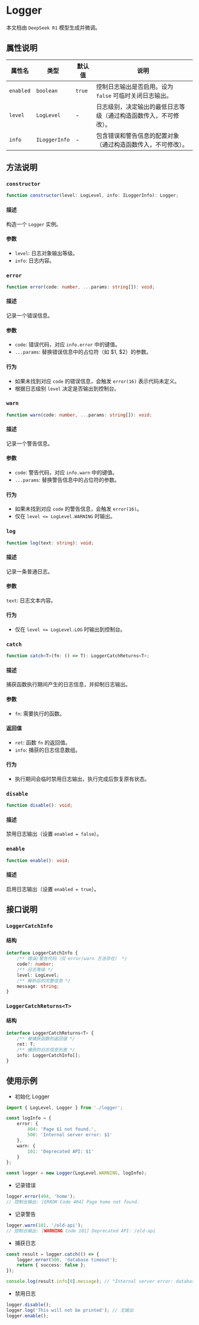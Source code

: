 # Logger

本文档由 `DeepSeek R1` 模型生成并微调。

## 属性说明

| 属性名    | 类型          | 默认值 | 说明                                                             |
| --------- | ------------- | ------ | ---------------------------------------------------------------- |
| `enabled` | `boolean`     | `true` | 控制日志输出是否启用。设为 `false` 可临时关闭日志输出。          |
| `level`   | `LogLevel`    | -      | 日志级别，决定输出的最低日志等级（通过构造函数传入，不可修改）。 |
| `info`    | `ILoggerInfo` | -      | 包含错误和警告信息的配置对象（通过构造函数传入，不可修改）。     |

## 方法说明

### `constructor`

```ts
function constructor(level: LogLevel, info: ILoggerInfo): Logger;
```

#### 描述

构造一个 `Logger` 实例。

#### 参数

-   `level`: 日志对象输出等级。
-   `info`: 日志内容。

### `error`

```ts
function error(code: number, ...params: string[]): void;
```

#### 描述

记录一个错误信息。

#### 参数

-   `code`: 错误代码，对应 `info.error` 中的键值。
-   `...params`: 替换错误信息中的占位符（如 $1, $2）的参数。

#### 行为

-   如果未找到对应 `code` 的错误信息，会触发 `error(16)` 表示代码未定义。
-   根据日志级别 `level` 决定是否输出到控制台。

### `warn`

```ts
function warn(code: number, ...params: string[]): void;
```

#### 描述

记录一个警告信息。

#### 参数

-   `code`: 警告代码，对应 `info.warn` 中的键值。
-   `...params`: 替换警告信息中的占位符的参数。

#### 行为

-   如果未找到对应 `code` 的警告信息，会触发 `error(16)`。
-   仅在 `level <= LogLevel.WARNING` 时输出。

### `log`

```ts
function log(text: string): void;
```

#### 描述

记录一条普通日志。

#### 参数

`text`: 日志文本内容。

#### 行为

-   仅在 `level <= LogLevel.LOG` 时输出到控制台。

### `catch`

```ts
function catch<T>(fn: () => T): LoggerCatchReturns<T>;
```

#### 描述

捕获函数执行期间产生的日志信息，并抑制日志输出。

#### 参数

-   `fn`: 需要执行的函数。

#### 返回值

-   `ret`: 函数 `fn` 的返回值。
-   `info`: 捕获的日志信息数组。

#### 行为

-   执行期间会临时禁用日志输出，执行完成后恢复原有状态。

### `disable`

```ts
function disable(): void;
```

#### 描述

禁用日志输出（设置 `enabled = false`）。

### `enable`

```ts
function enable(): void;
```

#### 描述

启用日志输出（设置 `enabled = true`）。

## 接口说明

### `LoggerCatchInfo`

#### 结构

```ts
interface LoggerCatchInfo {
    /** 错误/警告代码（仅 error/warn 方法存在） */
    code?: number;
    /** 日志等级 */
    level: LogLevel;
    /** 解析后的完整信息 */
    message: string;
}
```

### `LoggerCatchReturns<T>`

#### 结构

```ts
interface LoggerCatchReturns<T> {
    /** 被捕获函数的返回值 */
    ret: T;
    /** 捕获的日志信息列表 */
    info: LoggerCatchInfo[];
}
```

## 使用示例

-   初始化 Logger

```ts
import { LogLevel, Logger } from './logger';

const logInfo = {
    error: {
        404: 'Page $1 not found.',
        500: 'Internal server error: $1'
    },
    warn: {
        101: 'Deprecated API: $1'
    }
};

const logger = new Logger(LogLevel.WARNING, logInfo);
```

-   记录错误

```ts
logger.error(404, 'home');
// 控制台输出: [ERROR Code 404] Page home not found.
```

-   记录警告

```ts
logger.warn(101, '/old-api');
// 控制台输出: [WARNING Code 101] Deprecated API: /old-api
```

-   捕获日志

```ts
const result = logger.catch(() => {
    logger.error(500, 'database timeout');
    return { success: false };
});

console.log(result.info[0].message); // "Internal server error: database timeout"
```

-   禁用日志

```ts
logger.disable();
logger.log('This will not be printed'); // 无输出
logger.enable();
```

